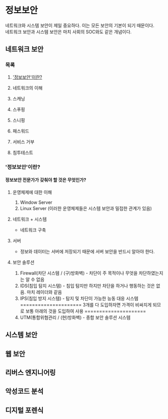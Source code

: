 # 정보보안

네트워크와 시스템 보안이 제일 중요하다. 이는 모든 보안의 기본이 되기 때문이다.<br>
네트워크 보안과 시스템 보안은 마치 사회의 SOC와도 같은 개념이다.


## 네트워크 보안
### 목록
1. ['정보보안'이란?](https://github.com/DevNathan/study_security#%EC%A0%95%EB%B3%B4%EB%B3%B4%EC%95%88%EC%9D%B4%EB%9E%80)
2. 네트워크의 이해

3. 스캐닝
4. 스푸핑
5. 스니핑
6. 패스워드
7. 서비스 거부

8. 침투테스트

### '정보보안'이란?
#### 정보보안 전문가가 갖춰야 할 것은 무엇인가?
1. 운영체제에 대한 이해
     1) Window Server
     2) Linux Server
        (이러한 운영체제들은 시스템 보안과 밀접한 관계가 있음)
  
2. 네트워크 + 시스템
     - 네트워크 구축

3. 서버
     - 정보와 데이터는 서버에 저장되기 때문에 서버 보안을 반드시 알아야 한다.

5. 보안 솔루션
    1) Firewall(차단 시스템 / (구)방화벽) - 차단이 주 목적이나 무엇을 차단하였는지는 알 수 없음
    2) IDS(침입 탐지 시스템) - 침입 탐지만 하지만 차단을 하거나 행동하는 것은 없음. 마치 레이더와 같음
    3) IPS(침입 방지 시스템) - 탐지 및 차단이 가능한 능동 대응 시스템
   ===================== 3개를 다 도입하자면 가격이 비싸지게 되므로 보통 아래의 것을 도입하여 사용 =====================
    4) UTM(통합위협관리 / (현)방화벽) - 종합 보안 솔루션 시스템
   

## 시스템 보안

## 웹 보안

## 리버스 엔지니어링

## 악성코드 분석

## 디지털 포렌식
